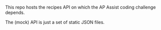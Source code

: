 This repo hosts the recipes API on which the AP Assist coding challenge depends.

The (mock) API is just a set of static JSON files.
